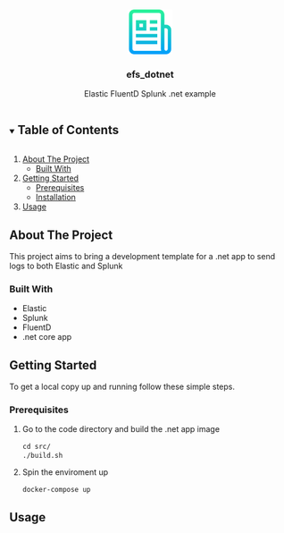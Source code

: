 
<br />
<p align="center">
  <a href="https://github.com/github_username/repo_name">
    <img src="logo.png" alt="Logo" width="80" height="80">
  </a>

  <h3 align="center">efs_dotnet</h3>

  <p align="center">
    Elastic FluentD Splunk .net example
    <br />
   
  </p>
</p>



<!-- TABLE OF CONTENTS -->
<details open="open">
  <summary><h2 style="display: inline-block">Table of Contents</h2></summary>
  <ol>
    <li>
      <a href="#about-the-project">About The Project</a>
      <ul>
        <li><a href="#built-with">Built With</a></li>
      </ul>
    </li>
    <li>
      <a href="#getting-started">Getting Started</a>
      <ul>
        <li><a href="#prerequisites">Prerequisites</a></li>
        <li><a href="#installation">Installation</a></li>
      </ul>
    </li>
    <li><a href="#usage">Usage</a></li>
  </ol>
</details>



<!-- ABOUT THE PROJECT -->
## About The Project


This project aims to bring a development template for a .net app to send logs to both Elastic and Splunk


### Built With

* []() Elastic
* []() Splunk
* []() FluentD
* []() .net core app



<!-- GETTING STARTED -->
## Getting Started

To get a local copy up and running follow these simple steps.

### Prerequisites

1. Go to the code directory and build the .net app image
   ```
   cd src/
   ./build.sh
   ```
2. Spin the enviroment up
   ```
   docker-compose up 
## Usage





